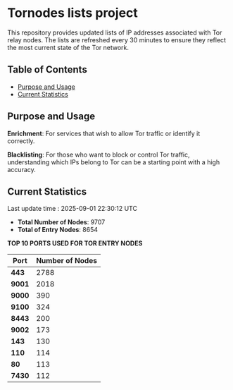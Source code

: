 # Tornodes lists project

This repository provides updated lists of IP addresses associated with Tor relay nodes. The lists are refreshed every 30 minutes to ensure they reflect the most current state of the Tor network.

## Table of Contents

- [Purpose and Usage](#purpose-and-usage)
- [Current Statistics](#current-statistics)


## Purpose and Usage

**Enrichment**: For services that wish to allow Tor traffic or identify it correctly.

**Blacklisting**: For those who want to block or control Tor traffic, understanding which IPs belong to Tor can be a starting point with a high accuracy.

## Current Statistics

Last update time : 2025-09-01 22:30:12 UTC

- **Total Number of Nodes**: 9707
- **Total of Entry Nodes**: 8654

**TOP 10 PORTS USED FOR TOR ENTRY NODES**

| **Port** | **Number of Nodes** |
|------|-----------------|
| **443**   | 2788  |
| **9001**   | 2018  |
| **9000**   | 390  |
| **9100**   | 324  |
| **8443**   | 200  |
| **9002**   | 173  |
| **143**   | 130  |
| **110**   | 114  |
| **80**   | 113  |
| **7430**   | 112  |

